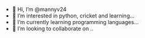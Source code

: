 - 👋 Hi, I’m @mannyv24
- 👀 I’m interested in python, cricket and learning...
- 🌱 I’m currently learning programming languages...
- 💞️ I’m looking to collaborate on ..

<!---
mannyv24/mannyv24 is a ✨ special ✨ repository because its `README.md` (this file) appears on your GitHub profile.
You can click the Preview link to take a look at your changes.
--->
